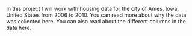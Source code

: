 In this project I will work with housing data for the city of Ames, Iowa, United States from 2006 to 2010. You can read more about why the data was collected here. You can also read about the different columns in the data here.
